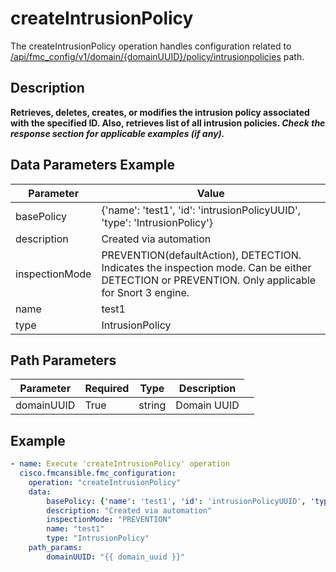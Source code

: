 # createIntrusionPolicy

The createIntrusionPolicy operation handles configuration related to [/api/fmc_config/v1/domain/{domainUUID}/policy/intrusionpolicies](/paths//api/fmc_config/v1/domain/{domain_uuid}/policy/intrusionpolicies.md) path.&nbsp;
## Description
**Retrieves, deletes, creates, or modifies the intrusion policy associated with the specified ID. Also, retrieves list of all intrusion policies. _Check the response section for applicable examples (if any)._**

## Data Parameters Example
| Parameter | Value |
| --------- | -------- |
| basePolicy | {'name': 'test1', 'id': 'intrusionPolicyUUID', 'type': 'IntrusionPolicy'} |
| description | Created via automation |
| inspectionMode | PREVENTION(defaultAction), DETECTION.  Indicates the inspection mode. Can be either DETECTION or PREVENTION. Only applicable for Snort 3 engine.|
| name | test1 |
| type | IntrusionPolicy |

## Path Parameters
| Parameter | Required | Type | Description |
| --------- | -------- | ---- | ----------- |
| domainUUID | True | string <td colspan=3> Domain UUID |

## Example
```yaml
- name: Execute 'createIntrusionPolicy' operation
  cisco.fmcansible.fmc_configuration:
    operation: "createIntrusionPolicy"
    data:
        basePolicy: {'name': 'test1', 'id': 'intrusionPolicyUUID', 'type': 'IntrusionPolicy'}
        description: "Created via automation"
        inspectionMode: "PREVENTION"
        name: "test1"
        type: "IntrusionPolicy"
    path_params:
        domainUUID: "{{ domain_uuid }}"

```
